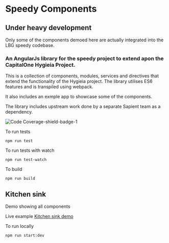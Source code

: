 # Speedy Components

## Under heavy development

Only some of the components demoed here are actually integrated into the LBG speedy codebase.

### An AngularJs library for the speedy project to extend apon the CapitalOne Hygieia Project.

This is a collection of components, modules, services and directives that extend the functionality of the Hygieia project.  The library utilises ES6 features and is transpiled using webpack. 

It also includes an exmple app to showcase some of the components.

The library includes upstream work done by a separate Sapient team as a dependency.

![Code Coverage-shield-badge-1](https://img.shields.io/badge/Code%20Coverage-57.69%25-red.svg)

To run tests
```
npm run test
```

To run tests with watch
```
npm run test-watch
```

To build
```
npm run build
```

## Kitchen sink

Demo showing all components 

Live example
[Kitchen sink demo](https://jozzhart.github.io/speedy-components/example/#/sink)

To run locally
```
npm run start:dev
```

